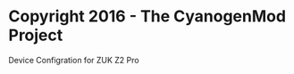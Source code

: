 Copyright 2016 - The CyanogenMod Project
========================================

Device Configration for ZUK Z2 Pro
